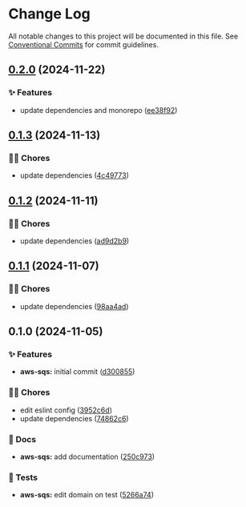 # Change Log

All notable changes to this project will be documented in this file.
See [Conventional Commits](https://conventionalcommits.org) for commit guidelines.

## [0.2.0](https://github.com/tresdoce/tresdoce-nestjs-toolkit/compare/@tresdoce-nestjs-toolkit/aws-sqs@0.1.3...@tresdoce-nestjs-toolkit/aws-sqs@0.2.0) (2024-11-22)

### ✨ Features

- update dependencies and monorepo ([ee38f92](https://github.com/tresdoce/tresdoce-nestjs-toolkit/commit/ee38f9210848d44ffa2a064207010ed6dcb667cb))

## [0.1.3](https://github.com/tresdoce/tresdoce-nestjs-toolkit/compare/@tresdoce-nestjs-toolkit/aws-sqs@0.1.2...@tresdoce-nestjs-toolkit/aws-sqs@0.1.3) (2024-11-13)

### 👨‍💻 Chores

- update dependencies ([4c49773](https://github.com/tresdoce/tresdoce-nestjs-toolkit/commit/4c49773a47c0b40ad597e4b8c98c0f2a135c7d80))

## [0.1.2](https://github.com/tresdoce/tresdoce-nestjs-toolkit/compare/@tresdoce-nestjs-toolkit/aws-sqs@0.1.1...@tresdoce-nestjs-toolkit/aws-sqs@0.1.2) (2024-11-11)

### 👨‍💻 Chores

- update dependencies ([ad9d2b9](https://github.com/tresdoce/tresdoce-nestjs-toolkit/commit/ad9d2b98fd235653064d25692a04dc48d7d7f98d))

## [0.1.1](https://github.com/tresdoce/tresdoce-nestjs-toolkit/compare/@tresdoce-nestjs-toolkit/aws-sqs@0.1.0...@tresdoce-nestjs-toolkit/aws-sqs@0.1.1) (2024-11-07)

### 👨‍💻 Chores

- update dependencies ([98aa4ad](https://github.com/tresdoce/tresdoce-nestjs-toolkit/commit/98aa4adea6f3a86ea5d3114040d6d63b7b05a763))

## 0.1.0 (2024-11-05)

### ✨ Features

- **aws-sqs:** initial commit ([d300855](https://github.com/tresdoce/tresdoce-nestjs-toolkit/commit/d3008553a69477ebd99ceeda75dea684d46fdecd))

### 👨‍💻 Chores

- edit eslint config ([3952c6d](https://github.com/tresdoce/tresdoce-nestjs-toolkit/commit/3952c6d2afc3b30c241696058e3be6f3b9a3569f))
- update dependencies ([74862c6](https://github.com/tresdoce/tresdoce-nestjs-toolkit/commit/74862c676c416ffb0c1e3608b1f50fa50ee14d9f))

### 📝 Docs

- **aws-sqs:** add documentation ([250c973](https://github.com/tresdoce/tresdoce-nestjs-toolkit/commit/250c973a23d222178885c4837c754efcb184428c))

### 🧪 Tests

- **aws-sqs:** edit domain on test ([5266a74](https://github.com/tresdoce/tresdoce-nestjs-toolkit/commit/5266a7404a7b7b0fc8b1a177439278206573dfe5))
